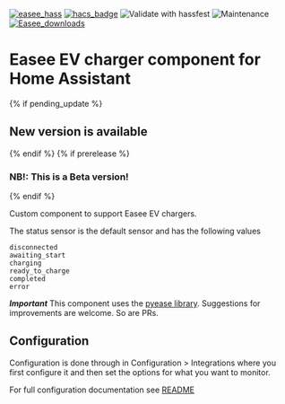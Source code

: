[![easee_hass](https://img.shields.io/github/release/nordicopen/easee_hass.svg?1)](https://github.com/nordicopen/easee_hass) [![hacs_badge](https://img.shields.io/badge/HACS-Default-orange.svg)](https://github.com/custom-components/hacs) ![Validate with hassfest](https://github.com/nordicopen/easee_hass/workflows/Validate%20with%20hassfest/badge.svg) ![Maintenance](https://img.shields.io/maintenance/yes/2024.svg) [![Easee_downloads](https://img.shields.io/github/downloads/nordicopen/easee_hass/total)](https://github.com/nordicopen/easee_hass)



# Easee EV charger component for Home Assistant

{% if pending_update %}

## New version is available

{% endif %}
{% if prerelease %}

### NB!: This is a Beta version!

{% endif %}

Custom component to support Easee EV chargers.

The status sensor is the default sensor and has the following values

```
disconnected
awaiting_start
charging
ready_to_charge
completed
error
```

**_Important_**
This component uses the [pyease library](https://github.com/nordicopen/pyeasee).
Suggestions for improvements are welcome. So are PRs.

## Configuration

Configuration is done through in Configuration > Integrations where you first configure it and then set the options for what you want to monitor.

For full configuration documentation see [README](https://github.com/nordicopen/easee_hass)
